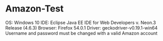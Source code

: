# Amazon-Test
OS: Windows 10
IDE: Eclipse Java EE IDE for Web Developers v. Neon.3 Release (4.6.3)
Browser: Firefox 54.0.1
Driver: geckodriver-v0.19.1-win64
Username and password must be changed with a valid Amazon account
